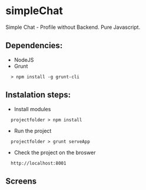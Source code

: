 # simpleChat
Simple Chat - Profile without Backend.
Pure Javascript.

## Dependencies:
- NodeJS
- Grunt
```
  > npm install -g grunt-cli
```

## Instalation steps:
- Install modules
```
  projectfolder > npm install
```
- Run the project
```
  projectfolder > grunt serveApp
```
- Check the project on the broswer
```
  http://localhost:8001
```

## Screens

